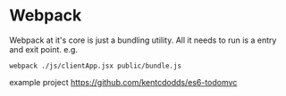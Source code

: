 # Webpack

Webpack at it's core is just a bundling utility. All it needs to run is a entry and exit point. e.g.

```
webpack ./js/clientApp.jsx public/bundle.js
```
example project
https://github.com/kentcdodds/es6-todomvc
